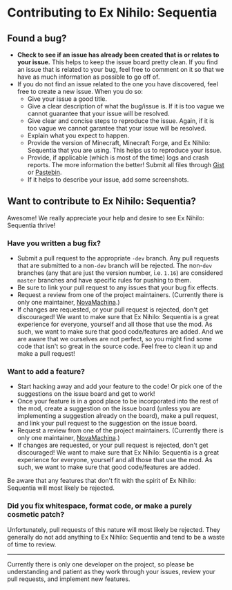 # Contributing to Ex Nihilo: Sequentia
## Found a bug?
- **Check to see if an issue has already been created that is or relates to your issue.** This helps to keep the issue board pretty clean. If you find an issue that is related to your bug, feel free to comment on it so that we have as much information as possible to go off of.
- If you do not find an issue related to the one you have discovered, feel free to create a new issue. When you do so:
  - Give your issue a good title.
  - Give a clear description of what the bug/issue is. If it is too vague we cannot guarantee that your issue will be resolved.
  - Give clear and concise steps to reproduce the issue. Again, if it is too vague we cannot garantee that your issue will be resolved.
  - Explain what you expect to happen.
  - Provide the version of Minecraft, Minecraft Forge, and Ex Nihilo: Sequentia that you are using. This helps us to reproduce your issue.
  - Provide, if applicable (which is most of the time) logs and crash reports. The more information the better! Submit all files through [Gist] or [Pastebin].
  - If it helps to describe your issue, add some screenshots.

## Want to contribute to Ex Nihilo: Sequentia?
Awesome! We really appreciate your help and desire to see Ex Nihilo: Sequentia thrive!
### Have you written a bug fix?
- Submit a pull request to the appropriate `-dev` branch. Any pull requests that are submitted to a non`-dev` branch will be rejected. The non-`dev` branches (any that are just the version number, i.e. `1.16`) are considered `master` branches and have specific rules for pushing to them.
- Be sure to link your pull request to any issues that your bug fix effects.
- Request a review from one of the project maintainers. (Currently there is only one maintainer, [NovaMachina].)
- If changes are requested, or your pull request is rejected, don't get discouraged! We want to make sure that Ex Nihilo: Sequentia is a great experience for everyone, yourself and all those that use the mod. As such, we want to make sure that good code/features are added. And we are aware that we ourselves are not perfect, so you might find some code that isn't so great in the source code. Feel free to clean it up and make a pull request!

### Want to add a feature?
- Start hacking away and add your feature to the code! Or pick one of the suggestions on the issue board and get to work!
- Once your feature is in a good place to be incorporated into the rest of the mod, create a suggestion on the issue board (unless you are implementing a suggestion already on the board), make a pull request, and link your pull request to the suggestion on the issue board.
- Request a review from one of the project maintainers. (Currently there is only one maintainer, [NovaMachina].)
- If changes are requested, or your pull request is rejected, don't get discouraged! We want to make sure that Ex Nihilo: Sequentia is a great experience for everyone, yourself and all those that use the mod. As such, we want to make sure that good code/features are added.

Be aware that any features that don't fit with the spirit of Ex Nihilo: Sequentia will most likely be rejected.

### Did you fix whitespace, format code, or make a purely cosmetic patch?
Unfortunately, pull requests of this nature will most likely be rejected. They generally do not add anything to Ex Nihilo: Sequentia and tend to be a waste of time to review.

---
Currently there is only one developer on the project, so please be understanding and patient as they work through your issues, review your pull requests, and implement new features.
  
[Gist]: https://gist.github.com/
[Pastebin]: https://pastebin.com/
[NovaMachina]: https://github.com/NovaMachina
